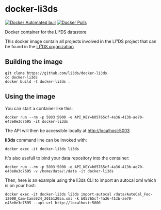 # docker-li3ds

[![Docker Automated buil](https://img.shields.io/docker/automated/oslandia/docker-li3ds.svg)]()
[![Docker Pulls](https://img.shields.io/docker/pulls/oslandia/docker-li3ds.svg)]()

Docker container for the LI³DS datastore

This docker image contain all projects involved in the LI³DS project that can be found in the [LI³DS organization](https://github.com/LI3DS/)


## Building the image

    git clone https://github.com/li3ds/docker-li3ds
    cd docker-li3ds
    docker build -t docker-li3ds .

## Using the image


You can start a container like this:

    docker run --rm -p 5003:5000 -e API_KEY=b05765cf-4a36-413b-ae70-e43e0e3c7595 -it docker-li3ds

The API will then be accessible locally at [http://localhost:5003](http://localhost:5003)

**li3ds** command line can be invoked with:

    docker exec -it docker-li3ds li3ds

It's also usefull to bind your data repository into the container: 

    docker run --rm -p 5003:5000 -e API_KEY=b05765cf-4a36-413b-ae70-e43e0e3c7595 -v /home/data/:/data -it docker-li3ds

Then, here is an example using the li3ds CLI to import an autocal xml which is on your host: 

    docker exec -it docker-li3ds li3ds import-autocal /data/AutoCal_Foc-12000_Cam-Caml024_20161205a.xml -k b05765cf-4a36-413b-ae70-e43e0e3c7595 --api-url http://localhost:5000

